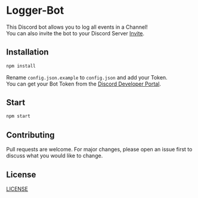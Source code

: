 # Logger-Bot

This Discord bot allows you to log all events in a Channel!\
You can also invite the bot to your Discord Server [Invite](https://discord.com/api/oauth2/authorize?client_id=718425572706877465&permissions=8&scope=bot).

## Installation

```bash
npm install
```
Rename ``config.json.example`` to  ``config.json`` and add your Token.\
You can get your Bot Token from the [Discord Developer Portal](https://discord.com/developers/applications).

## Start

```bash
npm start
```

## Contributing
Pull requests are welcome. For major changes, please open an issue first to discuss what you would like to change.

## License
[LICENSE](https://github.com/routerabfrage/License)
